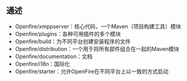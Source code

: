 ## 通述

- Openfire/xmppserver：核心代码，一个Maven（项目构建工具）模块
- Openfire/plugins：各种可用插件的多个模块
- Openfire/build：为不同平台创建安装程序的文件
- Openfire/distribution：一个用于将所有部件组合在一起的Maven模块
- Openfire/documentation：文档
- Openfire/i18n：国际化
- Openfire/starter：允许OpenFire在不同平台上以一致的方式启动